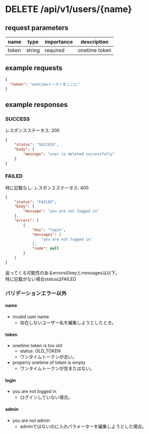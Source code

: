 # DELETE /api/v1/users/{name}
## request parameters
| name | type | importance | description | 
| ---- | ---- | ---------- | ----------- | 
| token | string | required | onetime token | 
## example requests
```json
{
  "token": "onetimeトークンをここに"
}
```
## example responses
### SUCCESS
レスポンスステータス: 200
```json
{
    "status": "SUCCESS",
    "body": {
        "message": "user is deleted successfully"
    }
}
```
### FAILED
特に記載なし: レスポンスステータス: 400  
```json
{
    "status": "FAILED",
    "body": {
        "message": "you are not logged in"
    },
    "errors": [
        {
            "key": "login",
            "messages": [
                "you are not logged in"
            ],
            "code": null
        }
    ]
}
```
返ってくる可能性のあるerrorsのkeyとmessagesは以下。  
特に記載がない場合statusはFAILED
### バリデーションエラー以外
#### name 
- invalid user name
  - 存在しないユーザー名を編集しようとしたとき。

#### token 
- onetime token is too old
  - status: OLD_TOKEN
  - ワンタイムトークンが古い。
- property onetime of token is empty
  - ワンタイムトークンが空またはない。

#### login  
- you are not logged in
  - ログインしていない場合。

#### admin  
- you are not admin
  - adminではないのに人のパラメーターを編集しようとした場合。  
